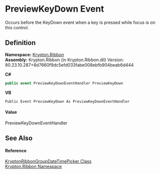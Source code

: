 # PreviewKeyDown Event


Occurs before the KeyDown event when a key is pressed while focus is on this control.



## Definition
**Namespace:** <a href="1e9bc734-cff9-e9b8-f013-94cdac669794.md">Krypton.Ribbon</a>  
**Assembly:** Krypton.Ribbon (in Krypton.Ribbon.dll) Version: 80.23.10.287+8d7660f9dc5efd033fabe008ebfb904beab6d444

**C#**
``` C#
public event PreviewKeyDownEventHandler PreviewKeyDown
```
**VB**
``` VB
Public Event PreviewKeyDown As PreviewKeyDownEventHandler
```



#### Value
PreviewKeyDownEventHandler

## See Also


#### Reference
<a href="04dc8f1d-ae62-bf76-1852-b1ac85917f24.md">KryptonRibbonGroupDateTimePicker Class</a>  
<a href="1e9bc734-cff9-e9b8-f013-94cdac669794.md">Krypton.Ribbon Namespace</a>  
